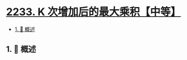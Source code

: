 # [2233. K 次增加后的最大乘积【中等】](https://github.com/tnotesjs/TNotes.leetcode/tree/main/notes/2233.%20K%20%E6%AC%A1%E5%A2%9E%E5%8A%A0%E5%90%8E%E7%9A%84%E6%9C%80%E5%A4%A7%E4%B9%98%E7%A7%AF%E3%80%90%E4%B8%AD%E7%AD%89%E3%80%91)

<!-- region:toc -->

- [1. 📝 概述](#1--概述)

<!-- endregion:toc -->

## 1. 📝 概述
